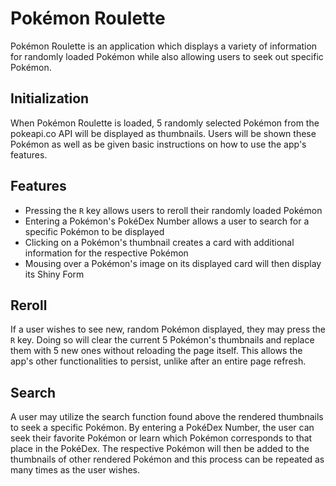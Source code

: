 # Pokémon Roulette

Pokémon Roulette is an application which displays a variety of information for randomly loaded Pokémon while also allowing users to seek out specific Pokémon.

## Initialization

When Pokémon Roulette is loaded, 5 randomly selected Pokémon from the pokeapi.co API will be displayed as thumbnails. Users will be shown these Pokémon as well as be given basic instructions on how to use the app's features.

## Features

* Pressing the `R` key allows users to reroll their randomly loaded Pokémon
* Entering a Pokémon's PokéDex Number allows a user to search for a specific Pokémon to be displayed
* Clicking on a Pokémon's thumbnail creates a card with additional information for the respective Pokémon
* Mousing over a Pokémon's image on its displayed card will then display its Shiny Form

## Reroll

If a user wishes to see new, random Pokémon displayed, they may press the `R` key. Doing so will clear the current 5 Pokémon's thumbnails and replace them with 5 new ones without reloading the page itself. This allows the app's other functionalities to persist, unlike after an entire page refresh.

## Search

A user may utilize the search function found above the rendered thumbnails to seek a specific Pokémon. By entering a PokéDex Number, the user can seek their favorite Pokémon or learn which Pokémon corresponds to that place in the PokéDex. The respective Pokémon will then be added to the thumbnails of other rendered Pokémon and this process can be repeated as many times as the user wishes.